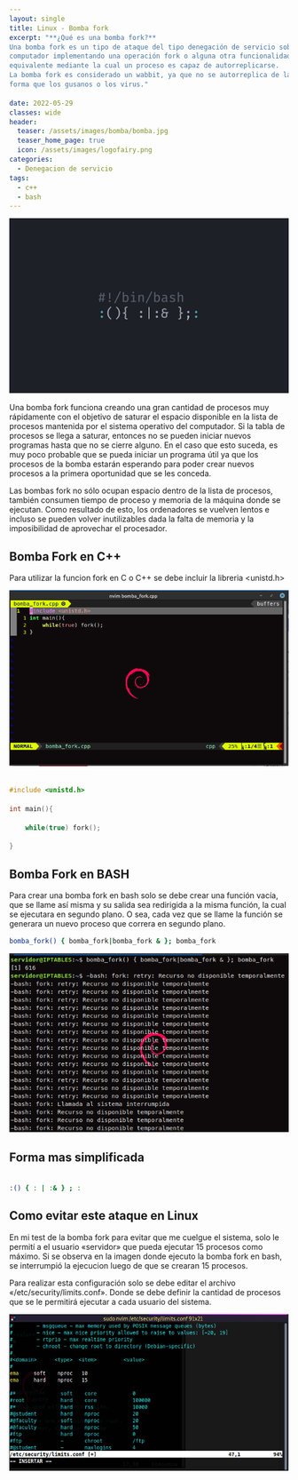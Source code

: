 ```yaml
---
layout: single
title: Linux - Bomba fork 
excerpt: "**¿Qué es una bomba fork?**
Una bomba fork es un tipo de ataque del tipo denegación de servicio sobre un 
computador implementando una operación fork o alguna otra funcionalidad 
equivalente mediante la cual un proceso es capaz de autorreplicarse.
La bomba fork es considerado un wabbit, ya que no se autorreplica de la misma 
forma que los gusanos o los virus."

date: 2022-05-29
classes: wide
header:
  teaser: /assets/images/bomba/bomba.jpg
  teaser_home_page: true
  icon: /assets/images/logofairy.png
categories:
  - Denegacion de servicio
tags:  
  - c++
  - bash
---
```


![](/assets/images/bomba/fork.jpg)


Una bomba fork funciona creando una gran cantidad de procesos muy rápidamente 
con el objetivo de saturar el espacio disponible en la lista de procesos 
mantenida por el sistema operativo del computador. 
Si la tabla de procesos se llega a saturar, entonces no se pueden iniciar 
nuevos programas hasta que no se cierre alguno. En el caso que esto suceda, es
muy poco probable que se pueda iniciar un programa útil ya que los procesos de
la bomba estarán esperando para poder crear nuevos procesos a la primera 
oportunidad que se les conceda.

Las bombas fork no sólo ocupan espacio dentro de la lista de procesos, también 
consumen tiempo de proceso y memoria de la máquina donde se ejecutan. 
Como resultado de esto, los ordenadores se vuelven lentos e incluso se pueden 
volver inutilizables dada la falta de memoria y la imposibilidad de aprovechar
el procesador.

## Bomba Fork en C++

Para utilizar la funcion fork en C o C++ se debe incluir la libreria <unistd.h>


![](/assets/images/bomba/c++.png)

```c++

#include <unistd.h>

int main(){

    while(true) fork();

}

```

## Bomba Fork en BASH


Para crear una bomba fork en bash solo se debe crear una función vacía, 
que se llame así misma y su salida sea redirigida a la misma función, 
la cual se ejecutara en segundo plano. O sea, cada vez que se llame la función 
se generara un nuevo proceso que correra en segundo plano.



```bash
bomba_fork() { bomba_fork|bomba_fork & }; bomba_fork

```

![](/assets/images/bomba/bash.png)


## Forma mas simplificada


```bash

:() { : | :& } ; :

```

## Como evitar este ataque en Linux


En mi test de la bomba fork para evitar que me cuelgue el sistema, solo le permití 
a el usuario «servidor» que pueda ejecutar 15 procesos como máximo. 
Si se observa en la imagen donde ejecuto la bomba fork en bash, se interrumpió 
la ejecucion luego de que se crearan 15 procesos.

Para realizar esta configuración solo se debe editar el archivo 
«/etc/security/limits.conf». Donde se debe definir la cantidad de procesos que 
se le permitirá ejecutar a cada usuario del sistema.

![](/assets/images/bomba/security.png)
